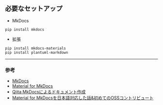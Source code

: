 ## 必要なセットアップ
* MkDocs
```
pip install mkdocs
```
* 拡張
```
pip install mkdocs-materials
pip install plantuml-markdown
```


----
### 参考
* [MkDocs](https://www.mkdocs.org/)
* [Material for MkDocs](https://squidfunk.github.io/mkdocs-material/)
* [Qiita MkDocsによるドキュメント作成](https://qiita.com/mebiusbox2/items/a61d42878266af969e3c)
* [Material for MkDocsを日本語対応した話&初めてのOSSコントリビュート](https://miyalog.hatenablog.jp/entry/2017-11-07_MkDocs_Material_Japanese_support)